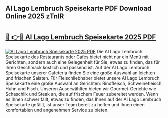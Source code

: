 ## Al Lago Lembruch Speisekarte PDF Download Online 2025 zTnIR

# <h2><a href="http://gcagkg7.nevu.top/?p=Al+Lago+Lembruch+Speisekarte">🔗 👉🔴 Al Lago Lembruch Speisekarte 2025 PDF</a></h2>

[![Al Lago Lembruch Speisekarte 2025 PDF](https://i.imgur.com/dBaPXMq.png)](http://gcagkg7.nevu.top/?p=Al+Lago+Lembruch+Speisekarte)
Die Al Lago Lembruch Speisekarte des Restaurants oder Cafés bietet nicht nur ein Menü mit Gerichten, sondern auch eine Gelegenheit für Sie, etwas zu finden, das für Ihren Geschmack köstlich und passend ist. Auf der Al Lago Lembruch Speisekarte unserer Cafeteria finden Sie eine große Auswahl an leichten und frischen Salaten. Für Fleischliebhaber bietet unsere Al Lago Lembruch Speisekarte eine große Auswahl an Gerichten: Rindfleisch, Schweinefleisch, Huhn und Fisch. Unseren Auserwählten bieten wir Gourmet-Gerichte wie Schaschlik und Steak an, die auf frischem Feuer zubereitet werden. Wenn es Ihnen schwer fällt, etwas zu finden, das Ihnen auf der Al Lago Lembruch Speisekarte gefällt, ist unser Team bereit zu helfen und Ihnen einen komfortablen und angenehmen Service zu bieten.
